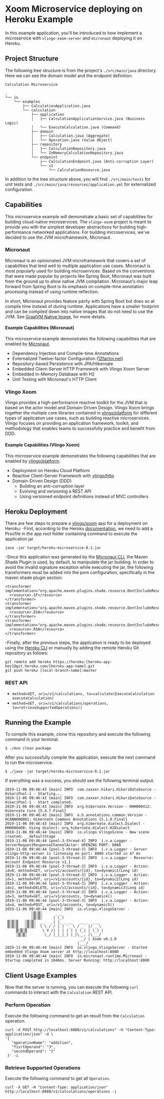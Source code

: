 # Xoom Microservice deploying on Heroku Example

In this example application, you'll be introduced to how implement a microservice with `vlingo-xoom-server` and `micronaut` deploying it on Heroku.

## Project Structure

The following tree structure is from the project's `./src/main/java` directory. Here we can see the domain model and the endpoint definition. 

`Calculation Microservice`

    .
    └── io
        └── examples
            ├── CalculationApplication.java
            └── calculation
                ├── application
                │   ├── CalculationApplicationService.java (Business Logic)
                │   └── ExecuteCalculation.java (Command)
                ├── domain
                │   ├── Calculation.java (Aggregate)
                │   └── Operation.java (Value Object)
                ├── repository
                │   ├── CalculationRepository.java 
                │   └── InMemoryCalculationRepository.java
                └── endpoint
                    ├── CalculationEndpoint.java (Anti-corruption Layer)
                    └── v1
                        └── CalculationResource.java


In addition to the tree structure above, you will find `./src/main/tests` for unit tests and `./src/main/java/resources/application.yml` for externalized configuration.

## Capabilities

This microservice example will demonstrate a basic set of capabilities for building cloud-native microservices. The `vlingo-xoom` project is meant to provide you with the simplest developer abstractions for building high-performance networked applications. For building microservices, we've decided to use the JVM microframework, Micronaut. 

### Micronaut

Micronaut is an opinionated JVM microframework that covers a set of capabilities that lend well to multiple application use cases. Micronaut is most popularly used for building microservices. Based on the conventions that were made popular by projects like Spring Boot, Micronaut was built from the ground up to allow native JVM compilation. Micronaut's major leap forward from Spring Boot is its emphasis on compile-time annotation processing instead of using runtime reflection.

In short, Micronaut provides feature parity with Spring Boot but does so at compile time instead of during runtime. Applications have a smaller footprint and can be compiled down into native images that do not need to use the JVM. See [GraalVM Native Image](https://www.graalvm.org/docs/why-graal/#for-microservices-frameworks), for more details.

#### Example Capabilities (Micronaut)

This microservice example demonstrates the following capabilities that are enabled by [Micronaut](http://micronaut.io).

- Dependency Injection and Compile-time Annotations
- Externalized Twelve-factor Configuration ([12factor.net](https://12factor.net/config))
- Repository-based Persistence with JPA/Hibernate
- Embedded Client-Server HTTP Framework with Vlingo Xoom Server
- Embedded In-Memory Database with H2
- Unit Testing with Micronaut's HTTP Client

### Vlingo Xoom
 
Vlingo provides a high-performance reactive toolkit for the JVM that is based on the actor model and Domain-Driven Design. Vlingo Xoom brings together the multiple core libraries contained in [vlingo/platform](https://docs.vlingo.io/) for different types of application use cases, such as building reactive microservices. Vlingo focuses on providing an application framework, toolkit, and methodology that enables teams to successfully practice and benefit from DDD.

#### Example Capabilities (Vlingo Xoom)

This microservice example demonstrates the following capabilities that are enabled by [vlingo/platform](http://docs.vlingo.io).

- Deployment on Heroku Cloud Platform 
- Reactive Client-Server Framework with [vlingo/http](https://docs.vlingo.io/vlingo-http)
- Domain-Driven Design (DDD)
  - Building an anti-corruption layer
  - Evolving and versioning a REST API
  - Using versioned endpoint definitions instead of MVC controllers

## Heroku Deployment

There are few steps to prepare a [vlingo/xoom](https://docs.vlingo.io/vlingo-xoom) app for a deployment on Heroku: 
-First, according to the Heroku [documentation](https://devcenter.heroku.com/articles/procfile), we need to add a Procfile in the app root folder containing command to execute the application jar

    java -jar target/heroku-microservice-0.1.jar

-Since this application was generated by the [Micronaut CLI](https://docs.micronaut.io/latest/guide/index.html#buildCLI), the Maven Shade Plugin is used, by default, to manipulate the jar building. In order to avoid the invalid signature exception while executing the jar, the following transformers must be added into the pom configuration, specifically in the maven shade plugin section:
    
    <transformer implementation="org.apache.maven.plugins.shade.resource.DontIncludeResourceTransformer">
      <resource>.SF</resource>
    </transformer>
    <transformer implementation="org.apache.maven.plugins.shade.resource.DontIncludeResourceTransformer">
      <resource>.DSA</resource>
    </transformer>
    <transformer implementation="org.apache.maven.plugins.shade.resource.DontIncludeResourceTransformer">
      <resource>.RSA</resource>
    </transformer> 

-Finally, after the previous steps, the application is ready to be deployed using the [Heroku CLI](https://devcenter.heroku.com/articles/git) or manually by adding the remote Heroku Git repository as follows:

    git remote add heroku https://heroku:[heroku-apy-key]@git.heroku.com/[heroku-app-name].git
    git push heroku [local-branch-name]:master   

### REST API

- `method=GET, uri=/v1/calculations, to=calculate(ExecuteCalculation executeCalculation)`
- `method=GET, uri=/v1/calculations/operations, to=retrieveSupportedOperations()`

## Running the Example

To compile this example, clone this repository and execute the following command in your terminal.

    $ ./mvn clean package

After you successfully compile the application, execute the next command to run the microservice.

    $ ./java -jar target/heroku-microservice-0.1.jar

If everything was a success, you should see the following terminal output.

    2019-11-06 09:46:43 [main] INFO  com.zaxxer.hikari.HikariDataSource - HikariPool-1 - Starting...
    2019-11-06 09:46:43 [main] INFO  com.zaxxer.hikari.HikariDataSource - HikariPool-1 - Start completed.
    2019-11-06 09:46:43 [main] INFO  org.hibernate.Version - HHH000412: Hibernate Core {5.4.7.Final}
    2019-11-06 09:46:43 [main] INFO  o.h.annotations.common.Version - HCANN000001: Hibernate Commons Annotations {5.1.0.Final}
    2019-11-06 09:46:43 [main] INFO  org.hibernate.dialect.Dialect - HHH000400: Using dialect: org.hibernate.dialect.H2Dialect
    2019-11-06 09:46:44 [main] INFO  io.vlingo.VlingoScene - New scene created: __defaultStage
    2019-11-06 09:46:44 [pool-3-thread-4] INFO  i.v.a.Logger - ServerRequestResponseChannelActor: OPENING PORT: 8080
    2019-11-06 09:46:44 [pool-3-thread-3] INFO  i.v.a.Logger - Server vlingo-http-server is listening on port: 8080 started in 47 ms
    2019-11-06 09:46:44 [pool-3-thread-3] INFO  i.v.a.Logger - Resource: Account Endpoint Resource v1.1
    2019-11-06 09:46:44 [pool-3-thread-3] INFO  i.v.a.Logger - Action: id=0, method=GET, uri=/v1/accounts/{id}, to=dynamic1(Long id)
    2019-11-06 09:46:44 [pool-3-thread-3] INFO  i.v.a.Logger - Action: id=1, method=PUT, uri=/v1/accounts/{id}, to=dynamic2(Long id)
    2019-11-06 09:46:44 [pool-3-thread-3] INFO  i.v.a.Logger - Action: id=2, method=DELETE, uri=/v1/accounts/{id}, to=dynamic3(Long id)
    2019-11-06 09:46:44 [pool-3-thread-3] INFO  i.v.a.Logger - Action: id=3, method=GET, uri=/v1/accounts, to=dynamic4()
    2019-11-06 09:46:44 [pool-3-thread-3] INFO  i.v.a.Logger - Action: id=4, method=POST, uri=/v1/accounts, to=dynamic5()
    2019-11-06 09:46:44 [main] INFO  io.vlingo.VlingoServer - 
                ░▒░▒░      _ _                    
                ░▒░▒░     | (_)                   
     ▒░▒░▒   ░▒░▒░  __   _| |_ _ __   __ _  ___   
     ▒░▒░▒   ░▒░▒░  \ \ / / | | '_ \ / _` |/ _ \
         ▒░▒░▒       \ V /| | | | | | (_| | (_) |
         ░▒░▒░        \_/ |_|_|_| |_|\__, |\___/
                                      __/ | Xoom v0.1.0
                                     |___/
    2019-11-06 09:46:44 [main] INFO  io.vlingo.VlingoServer - Started embedded Vlingo Xoom server at http://localhost:8080
    2019-11-06 09:46:44 [main] INFO  io.micronaut.runtime.Micronaut - Startup completed in 1846ms. Server Running: http://localhost:8080
 
## Client Usage Examples
 
Now that the server is running, you can execute the following `curl` commands to interact with the `Calculation` REST API.
 
### Perform Operation

Execute the following command to get an result from the `Calculation` operation.

    curl -X POST http://localhost:8080/v1/calculations" -H "Content-Type: application/json" -d \
    '{
       "operationName": "addition",
       "fisrtOperand": "3",
       "secondOperand": "2"
     }' -i

### Retrieve Supported Operations

Execute the following command to get all `Operation`.

    curl -X GET -H "Content-Type: application/json" http://localhost:8080/v1/calculations/operations -i 